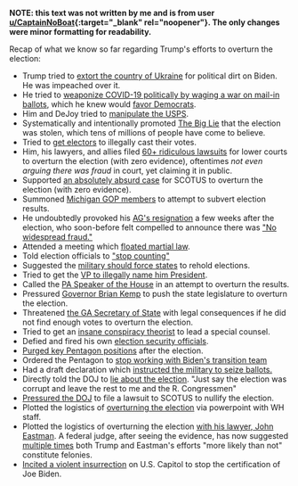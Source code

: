 **NOTE: this text was not written by me and is from user
[u/CaptainNoBoat](https://www.reddit.com/user/CaptainNoBoat){:target="_blank"
rel="noopener"}. The only changes were minor formatting for readability.**

Recap of what we know so far regarding Trump's efforts to overturn the election:

* Trump tried to [extort the country of Ukraine](https://www.bbc.com/news/world-us-canada-49800181) for political dirt on Biden. He was impeached over it.  
* He tried to [weaponize COVID-19 politically by waging a war on mail-in ballots](https://time.com/5887438/trump-mail-in-voting/), which he knew would [favor Democrats](https://twitter.com/votesaveamerica/status/1244668694887686145).  
* Him and DeJoy tried to [manipulate the USPS](https://www.reuters.com/article/us-usa-election-post-office/judge-blocks-politically-motivated-changes-to-u-s-postal-service-ahead-of-election-idUSKBN26836Y).   
* Systematically and intentionally promoted [The Big Lie](https://www.axios.com/trump-2020-election-fraud-misinformation-2b4e5b92-0f9e-4fb6-8733-c2f0ceefd626.html) that the election was stolen, which tens of millions of people have come to believe.  
* Tried to [get electors](https://www.wsj.com/articles/trump-campaign-wants-states-to-override-electoral-votes-for-biden-is-that-possible-11605973695) to illegally cast their votes.  
* Him, his lawyers, and allies filed [60+ ridiculous lawsuits](https://www.nytimes.com/2020/12/26/us/politics/republicans-voter-fraud.html) for lower courts to overturn the election (with zero evidence), oftentimes *not even arguing there was fraud* in court, yet claiming it in public.  
* Supported [an absolutely absurd case](https://www.supremecourt.gov/DocketPDF/22/22O155/163492/20201211095715842_TX-v-State-MPI-Reply-2020-12-11.pdf) for SCOTUS to overturn the election (with zero evidence).    
* Summoned [Michigan GOP members](https://apnews.com/article/trump-invites-michigan-gop-white-house-6ab95edd3373ecc9607381175d6f3328) to attempt to subvert election results.  
* He undoubtedly provoked his [AG's resignation](https://www.wsj.com/articles/attorney-general-william-barr-resigns-effective-dec-23-11607986828) a few weeks after the election, who soon-before felt compelled to announce there was ["No widespread fraud."](https://apnews.com/article/barr-no-widespread-election-fraud-b1f1488796c9a98c4b1a9061a6c7f49d)    
* Attended a meeting which [floated martial law](https://apnews.com/article/joe-biden-donald-trump-conspiracy-theories-elections-william-barr-6ff3dbff74aa79ee4d81f9d87b6dce9c).  
* Told election officials to ["stop counting"](https://www.newsweek.com/trump-ally-allegedly-told-arizona-official-we-need-you-stop-counting-report-1606611)  
* Suggested the [military should force states](https://www.forbes.com/sites/nicholasreimann/2020/12/19/trump-reportedly-asked-advisors-about-deploying-military-to-overturn-election/) to rehold elections.   
* Tried to get the [VP to illegally name him President](https://www.nytimes.com/2021/01/02/us/politics/gop-senators-josh-hawley-election.html).  
* Called the [PA Speaker of the House](https://www.washingtonpost.com/politics/courts_law/supreme-court-trump-pennsylvania-election-results/2020/12/08/4d39e16c-397d-11eb-98c4-25dc9f4987e8_story.html) in an attempt to overturn the results.  
* Pressured [Governor Brian Kemp](https://www.washingtonpost.com/politics/trump-kemp-call-georgia/2020/12/05/fd8d677c-3721-11eb-8d38-6aea1adb3839_story.html) to push the state legislature to overturn the election.  
* Threatened [the GA Secretary of State](https://www.washingtonpost.com/politics/trump-raffensperger-call-georgia-vote/2021/01/03/d45acb92-4dc4-11eb-bda4-615aaefd0555_story.html) with legal consequences if he did not find enough votes to overturn the election.  
* Tried to get an [insane conspiracy theorist](https://www.usatoday.com/story/news/politics/elections/2020/12/19/trump-sydney-powell-special-counsel-michael-flynn-matial-law/3978054001/) to lead a special counsel.    
* Defied and fired his own [election security officials](https://apnews.com/article/top-officials-elections-most-secure-66f9361084ccbc461e3bbf42861057a5).  
* [Purged key Pentagon positions](https://www.businessinsider.com/trump-admin-pushes-out-more-defense-advisors-in-pentagon-purge-2020-12) after the election.  
* Ordered the Pentagon to [stop working with Biden's transition team](https://www.axios.com/pentagon-biden-transition-briefings-123a9658-4af1-4632-a6e6-770117784d60.html)  
* Had a draft declaration which [instructed the military to seize ballots.](https://www.politico.com/news/2022/01/21/read-the-never-issued-trump-order-that-would-have-seized-voting-machines-527572)  
* Directly told the DOJ to [lie about the election](https://apnews.com/article/trump-urged-justice-department-to-declare-election-corrupt-0edf178869f33ddcf72d4c739bd18a5d). "Just say the election was corrupt and leave the rest to me and the R. Congressmen"  
* [Pressured the DOJ](https://www.cnbc.com/2021/06/15/trump-pressured-doj-to-challenge-election-results-emails-show-house-panel-says.html) to file a lawsuit to SCOTUS to nullify the election.  
* Plotted the logistics of [overturning the election](https://www.nytimes.com/2021/12/10/us/politics/capitol-attack-meadows-powerpoint.html) via powerpoint with WH staff.  
* Plotted the logistics of overturning the election [with his lawyer, John Eastman](https://www.politico.com/news/2022/06/07/judge-eastman-emails-jan-6-committee-00037999). A federal judge, after seeing the evidence, has now suggested [multiple times](https://storage.courtlistener.com/recap/gov.uscourts.cacd.841840/gov.uscourts.cacd.841840.260.0.pdf) both Trump and Eastman's efforts "more likely than not" constitute felonies.  
* [Incited a violent insurrection](https://www.nytimes.com/live/2021/01/06/us/electoral-vote) on U.S. Capitol to stop the certification of Joe Biden.
